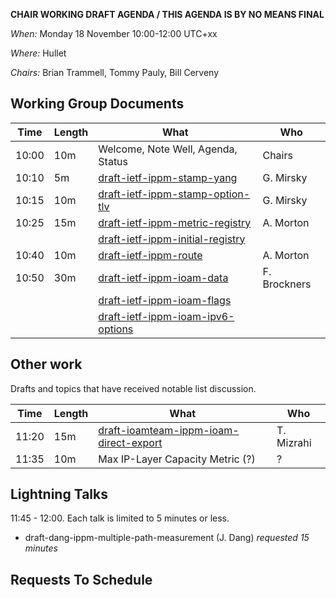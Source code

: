 **CHAIR WORKING DRAFT AGENDA / THIS AGENDA IS BY NO MEANS FINAL** 

*When:*   Monday 18 November 10:00-12:00 UTC+xx

*Where:*  Hullet

*Chairs:* Brian Trammell, Tommy Pauly, Bill Cerveny

## Working Group Documents

| Time    | Length | What                                   | Who           |
|---------|--------|----------------------------------------|---------------|
| 10:00   | 10m    | Welcome, Note Well, Agenda, Status     | Chairs        |
| 10:10   | 5m     | [draft-ietf-ippm-stamp-yang][7]        | G. Mirsky     |
| 10:15   | 10m    | [draft-ietf-ippm-stamp-option-tlv][8]  | G. Mirsky     |
| 10:25   | 15m    | [draft-ietf-ippm-metric-registry][1]   | A. Morton     |
|         |        | [draft-ietf-ippm-initial-registry][2]  |               |
| 10:40   | 10m    | [draft-ietf-ippm-route][3]             | A. Morton     |
| 10:50   | 30m    | [draft-ietf-ippm-ioam-data][4]         | F. Brockners  |
|         |        | [draft-ietf-ippm-ioam-flags][5]        |               |
|         |        | [draft-ietf-ippm-ioam-ipv6-options][6] |               |



## Other work

Drafts and topics that have received notable list discussion.

| Time    | Length | What                                        | Who           |
|---------|--------|---------------------------------------------|---------------|
| 11:20   | 15m    | [draft-ioamteam-ippm-ioam-direct-export][9] | T. Mizrahi    |
| 11:35   | 10m    | Max IP-Layer Capacity Metric (?)            | ?             |

## Lightning Talks

11:45 - 12:00. Each talk is limited to 5 minutes or less.

- draft-dang-ippm-multiple-path-measurement (J. Dang) *requested 15 minutes*

## Requests To Schedule

[1]: https://tools.ietf.org/html/draft-ietf-ippm-metric-registry
[2]: https://tools.ietf.org/html/draft-ietf-ippm-initial-registry
[3]: https://tools.ietf.org/html/draft-ietf-ippm-route
[4]: https://tools.ietf.org/html/draft-ietf-ippm-ioam-data
[5]: https://tools.ietf.org/html/draft-ietf-ippm-ioam-flags
[6]: https://tools.ietf.org/html/draft-ietf-ippm-ioam-ipv6-options
[7]: https://tools.ietf.org/html/draft-ietf-ippm-stamp-yang
[8]: https://tools.ietf.org/html/draft-ietf-ippm-stamp-option-tlv
[9]: https://tools.ietf.org/html/draft-ioamteam-ippm-ioam-direct-export